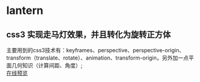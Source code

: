 # lantern
## css3 实现走马灯效果，并且转化为旋转正方体
主要用到的css3技术有：keyframes、perspective、perspective-origin、transform（translate、rotate）、animation、transform-origin，另外加一点平面几何知识（计算间距、角度）;<br/>
<a target="_blank" href="https://renleiabc.github.io/newest/lantern/">在线预览</a>
